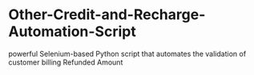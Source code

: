 # Other-Credit-and-Recharge-Automation-Script
powerful Selenium-based Python script that automates the validation of customer billing Refunded Amount
